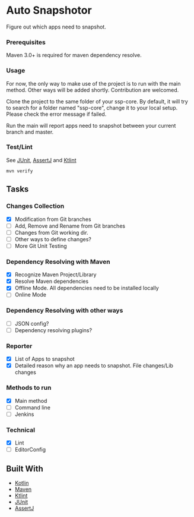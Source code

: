 # Auto Snapshotor

Figure out which apps need to snapshot.


### Prerequisites

Maven 3.0+ is required for maven dependency resolve.

### Usage

For now, the only way to make use of the project is to run with the main method. Other ways will be added shortly. 
Contribution are welcomed.

Clone the project to the same folder of your ssp-core. By default, it will try to search for a folder named "ssp-core",
 change it to your local setup. Please check the error message if failed.

Run the main will report apps need to snapshot between your current branch and master. 


### Test/Lint

See [JUnit](https://junit.org/junit5), [AssertJ](http://joel-costigliola.github.io/assertj/index.html) and [Ktlint](https://github.com/shyiko/ktlint)

```
mvn verify
```

## Tasks

### Changes Collection
- [x] Modification from Git branches
- [ ] Add, Remove and Rename from Git branches
- [ ] Changes from Git working dir.
- [ ] Other ways to define changes? 
- [ ] More Git Unit Testing

### Dependency Resolving with Maven
- [x] Recognize Maven Project/Library
- [x] Resolve Maven dependencies
- [x] Offline Mode. All dependencies need to be installed locally
- [ ] Online Mode

### Dependency Resolving with other ways
- [ ] JSON config?
- [ ] Dependency resolving plugins?  

### Reporter
- [x] List of Apps to snapshot
- [x] Detailed reason why an app needs to snapshot. File changes/Lib changes

### Methods to run
- [x] Main method
- [ ] Command line
- [ ] Jenkins

### Technical
- [x] Lint
- [ ] EditorConfig

## Built With

* [Kotlin](https://kotlinlang.org/)
* [Maven](https://maven.apache.org/)
* [Ktlint](https://github.com/shyiko/ktlint)
* [JUnit](https://junit.org/junit5) 
* [AssertJ](http://joel-costigliola.github.io/assertj/index.html)
